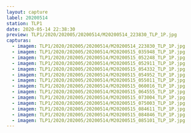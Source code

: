 ```yaml
---
layout: capture
label: 20200514
station: TLP1
date: 2020-05-14 22:38:30
preview: TLP1/2020/202005/20200514/M20200514_223830_TLP_1P.jpg
capturas:
  - imagem: TLP1/2020/202005/20200514/M20200514_223830_TLP_1P.jpg
  - imagem: TLP1/2020/202005/20200514/M20200515_035948_TLP_1P.jpg
  - imagem: TLP1/2020/202005/20200514/M20200515_052248_TLP_1P.jpg
  - imagem: TLP1/2020/202005/20200514/M20200515_052911_TLP_1P.jpg
  - imagem: TLP1/2020/202005/20200514/M20200515_054332_TLP_1P.jpg
  - imagem: TLP1/2020/202005/20200514/M20200515_054952_TLP_1P.jpg
  - imagem: TLP1/2020/202005/20200514/M20200515_055011_TLP_1P.jpg
  - imagem: TLP1/2020/202005/20200514/M20200515_060016_TLP_1P.jpg
  - imagem: TLP1/2020/202005/20200514/M20200515_064555_TLP_1P.jpg
  - imagem: TLP1/2020/202005/20200514/M20200515_073004_TLP_1P.jpg
  - imagem: TLP1/2020/202005/20200514/M20200515_075003_TLP_1P.jpg
  - imagem: TLP1/2020/202005/20200514/M20200515_084611_TLP_1P.jpg
  - imagem: TLP1/2020/202005/20200514/M20200515_084846_TLP_1P.jpg
  - imagem: TLP1/2020/202005/20200514/M20200515_085101_TLP_1P.jpg
---
```

